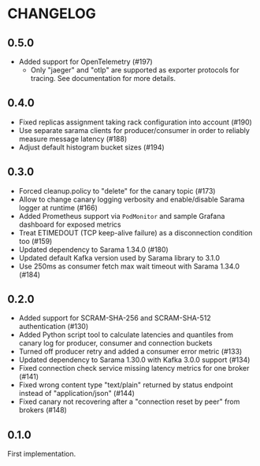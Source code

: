 # CHANGELOG

## 0.5.0

* Added support for OpenTelemetry (#197)
  * Only "jaeger" and "otlp" are supported as exporter protocols for tracing. See documentation for more details.

## 0.4.0

* Fixed replicas assignment taking rack configuration into account (#190)
* Use separate sarama clients for producer/consumer in order to reliably measure message latency (#188)
* Adjust default histogram bucket sizes (#194)

## 0.3.0

* Forced cleanup.policy to "delete" for the canary topic (#173)
* Allow to change canary logging verbosity and enable/disable Sarama logger at runtime (#166)
* Added Prometheus support via `PodMonitor` and sample Grafana dashboard for exposed metrics
* Treat ETIMEDOUT (TCP keep-alive failure) as a disconnection condition too (#159)
* Updated dependency to Sarama 1.34.0 (#180)
* Updated default Kafka version used by Sarama library to 3.1.0
* Use 250ms as consumer fetch max wait timeout with Sarama 1.34.0 (#184)

## 0.2.0

* Added support for SCRAM-SHA-256 and SCRAM-SHA-512 authentication (#130)
* Added Python script tool to calculate latencies and quantiles from canary log for producer, consumer and connection buckets
* Turned off producer retry and added a consumer error metric (#133)
* Updated dependency to Sarama 1.30.0 with Kafka 3.0.0 support (#134)
* Fixed connection check service missing latency metrics for one broker (#141)
* Fixed wrong content type "text/plain" returned by status endpoint instead of "application/json" (#144)
* Fixed canary not recovering after a "connection reset by peer" from brokers (#148)

## 0.1.0

First implementation.
